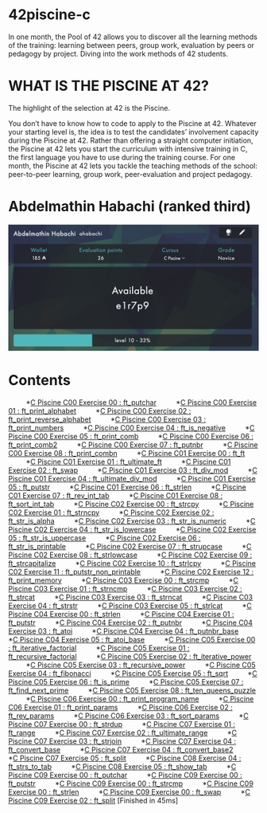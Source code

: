 # 42piscine-c
In one month, the Pool of 42 allows you to discover all the learning methods of the training: learning between peers, group work, evaluation by peers or pedagogy by project. Diving into the work methods of 42 students.

# WHAT IS THE PISCINE AT 42?
The highlight of the selection at 42 is the Piscine.

You don’t have to know how to code to apply to the Piscine at 42. Whatever your starting level is, the idea is to test the candidates’ involvement capacity during the Piscine at 42. Rather than offering a straight computer initiation, the Piscine at 42 lets you start the curriculum with intensive training in C, the first language you have to use during the training course. For one month, the Piscine at 42 lets you tackle the teaching methods of the school: peer-to-peer learning, group work, peer-evaluation and project pedagogy.

# Abdelmathin Habachi (ranked third)

![Maximum level](ScreenShot.png)

# Contents

$~~~~~~~~$ *[C Piscine C00 Exercise 00 : ft_putchar](https://github.com/Abdelmathin/42piscine-c/tree/main/C00/ex00)
$~~~~~~~~$ *[C Piscine C00 Exercise 01 : ft_print_alphabet](https://github.com/Abdelmathin/42piscine-c/tree/main/C00/ex01)
$~~~~~~~~$ *[C Piscine C00 Exercise 02 : ft_print_reverse_alphabet](https://github.com/Abdelmathin/42piscine-c/tree/main/C00/ex02)
$~~~~~~~~$ *[C Piscine C00 Exercise 03 : ft_print_numbers](https://github.com/Abdelmathin/42piscine-c/tree/main/C00/ex03)
$~~~~~~~~$ *[C Piscine C00 Exercise 04 : ft_is_negative](https://github.com/Abdelmathin/42piscine-c/tree/main/C00/ex04)
$~~~~~~~~$ *[C Piscine C00 Exercise 05 : ft_print_comb](https://github.com/Abdelmathin/42piscine-c/tree/main/C00/ex05)
$~~~~~~~~$ *[C Piscine C00 Exercise 06 : ft_print_comb2](https://github.com/Abdelmathin/42piscine-c/tree/main/C00/ex06)
$~~~~~~~~$ *[C Piscine C00 Exercise 07 : ft_putnbr](https://github.com/Abdelmathin/42piscine-c/tree/main/C00/ex07)
$~~~~~~~~$ *[C Piscine C00 Exercise 08 : ft_print_combn](https://github.com/Abdelmathin/42piscine-c/tree/main/C00/ex08)
$~~~~~~~~$ *[C Piscine C01 Exercise 00 : ft_ft](https://github.com/Abdelmathin/42piscine-c/tree/main/C01/ex00)
$~~~~~~~~$ *[C Piscine C01 Exercise 01 : ft_ultimate_ft](https://github.com/Abdelmathin/42piscine-c/tree/main/C01/ex01)
$~~~~~~~~$ *[C Piscine C01 Exercise 02 : ft_swap](https://github.com/Abdelmathin/42piscine-c/tree/main/C01/ex02)
$~~~~~~~~$ *[C Piscine C01 Exercise 03 : ft_div_mod](https://github.com/Abdelmathin/42piscine-c/tree/main/C01/ex03)
$~~~~~~~~$ *[C Piscine C01 Exercise 04 : ft_ultimate_div_mod](https://github.com/Abdelmathin/42piscine-c/tree/main/C01/ex04)
$~~~~~~~~$ *[C Piscine C01 Exercise 05 : ft_putstr](https://github.com/Abdelmathin/42piscine-c/tree/main/C01/ex05)
$~~~~~~~~$ *[C Piscine C01 Exercise 06 : ft_strlen](https://github.com/Abdelmathin/42piscine-c/tree/main/C01/ex06)
$~~~~~~~~$ *[C Piscine C01 Exercise 07 : ft_rev_int_tab](https://github.com/Abdelmathin/42piscine-c/tree/main/C01/ex07)
$~~~~~~~~$ *[C Piscine C01 Exercise 08 : ft_sort_int_tab](https://github.com/Abdelmathin/42piscine-c/tree/main/C01/ex08)
$~~~~~~~~$ *[C Piscine C02 Exercise 00 : ft_strcpy](https://github.com/Abdelmathin/42piscine-c/tree/main/C02/ex00)
$~~~~~~~~$ *[C Piscine C02 Exercise 01 : ft_strncpy](https://github.com/Abdelmathin/42piscine-c/tree/main/C02/ex01)
$~~~~~~~~$ *[C Piscine C02 Exercise 02 : ft_str_is_alpha](https://github.com/Abdelmathin/42piscine-c/tree/main/C02/ex02)
$~~~~~~~~$ *[C Piscine C02 Exercise 03 : ft_str_is_numeric](https://github.com/Abdelmathin/42piscine-c/tree/main/C02/ex03)
$~~~~~~~~$ *[C Piscine C02 Exercise 04 : ft_str_is_lowercase](https://github.com/Abdelmathin/42piscine-c/tree/main/C02/ex04)
$~~~~~~~~$ *[C Piscine C02 Exercise 05 : ft_str_is_uppercase](https://github.com/Abdelmathin/42piscine-c/tree/main/C02/ex05)
$~~~~~~~~$ *[C Piscine C02 Exercise 06 : ft_str_is_printable](https://github.com/Abdelmathin/42piscine-c/tree/main/C02/ex06)
$~~~~~~~~$ *[C Piscine C02 Exercise 07 : ft_strupcase](https://github.com/Abdelmathin/42piscine-c/tree/main/C02/ex07)
$~~~~~~~~$ *[C Piscine C02 Exercise 08 : ft_strlowcase](https://github.com/Abdelmathin/42piscine-c/tree/main/C02/ex08)
$~~~~~~~~$ *[C Piscine C02 Exercise 09 : ft_strcapitalize](https://github.com/Abdelmathin/42piscine-c/tree/main/C02/ex09)
$~~~~~~~~$ *[C Piscine C02 Exercise 10 : ft_strlcpy](https://github.com/Abdelmathin/42piscine-c/tree/main/C02/ex10)
$~~~~~~~~$ *[C Piscine C02 Exercise 11 : ft_putstr_non_printable](https://github.com/Abdelmathin/42piscine-c/tree/main/C02/ex11)
$~~~~~~~~$ *[C Piscine C02 Exercise 12 : ft_print_memory](https://github.com/Abdelmathin/42piscine-c/tree/main/C02/ex12)
$~~~~~~~~$ *[C Piscine C03 Exercise 00 : ft_strcmp](https://github.com/Abdelmathin/42piscine-c/tree/main/C03/ex00)
$~~~~~~~~$ *[C Piscine C03 Exercise 01 : ft_strncmp](https://github.com/Abdelmathin/42piscine-c/tree/main/C03/ex01)
$~~~~~~~~$ *[C Piscine C03 Exercise 02 : ft_strcat](https://github.com/Abdelmathin/42piscine-c/tree/main/C03/ex02)
$~~~~~~~~$ *[C Piscine C03 Exercise 03 : ft_strncat](https://github.com/Abdelmathin/42piscine-c/tree/main/C03/ex03)
$~~~~~~~~$ *[C Piscine C03 Exercise 04 : ft_strstr](https://github.com/Abdelmathin/42piscine-c/tree/main/C03/ex04)
$~~~~~~~~$ *[C Piscine C03 Exercise 05 : ft_strlcat](https://github.com/Abdelmathin/42piscine-c/tree/main/C03/ex05)
$~~~~~~~~$ *[C Piscine C04 Exercise 00 : ft_strlen](https://github.com/Abdelmathin/42piscine-c/tree/main/C04/ex00)
$~~~~~~~~$ *[C Piscine C04 Exercise 01 : ft_putstr](https://github.com/Abdelmathin/42piscine-c/tree/main/C04/ex01)
$~~~~~~~~$ *[C Piscine C04 Exercise 02 : ft_putnbr](https://github.com/Abdelmathin/42piscine-c/tree/main/C04/ex02)
$~~~~~~~~$ *[C Piscine C04 Exercise 03 : ft_atoi](https://github.com/Abdelmathin/42piscine-c/tree/main/C04/ex03)
$~~~~~~~~$ *[C Piscine C04 Exercise 04 : ft_putnbr_base](https://github.com/Abdelmathin/42piscine-c/tree/main/C04/ex04)
$~~~~~~~~$ *[C Piscine C04 Exercise 05 : ft_atoi_base](https://github.com/Abdelmathin/42piscine-c/tree/main/C04/ex05)
$~~~~~~~~$ *[C Piscine C05 Exercise 00 : ft_iterative_factorial](https://github.com/Abdelmathin/42piscine-c/tree/main/C05/ex00)
$~~~~~~~~$ *[C Piscine C05 Exercise 01 : ft_recursive_factorial](https://github.com/Abdelmathin/42piscine-c/tree/main/C05/ex01)
$~~~~~~~~$ *[C Piscine C05 Exercise 02 : ft_iterative_power](https://github.com/Abdelmathin/42piscine-c/tree/main/C05/ex02)
$~~~~~~~~$ *[C Piscine C05 Exercise 03 : ft_recursive_power](https://github.com/Abdelmathin/42piscine-c/tree/main/C05/ex03)
$~~~~~~~~$ *[C Piscine C05 Exercise 04 : ft_fibonacci](https://github.com/Abdelmathin/42piscine-c/tree/main/C05/ex04)
$~~~~~~~~$ *[C Piscine C05 Exercise 05 : ft_sqrt](https://github.com/Abdelmathin/42piscine-c/tree/main/C05/ex05)
$~~~~~~~~$ *[C Piscine C05 Exercise 06 : ft_is_prime](https://github.com/Abdelmathin/42piscine-c/tree/main/C05/ex06)
$~~~~~~~~$ *[C Piscine C05 Exercise 07 : ft_find_next_prime](https://github.com/Abdelmathin/42piscine-c/tree/main/C05/ex07)
$~~~~~~~~$ *[C Piscine C05 Exercise 08 : ft_ten_queens_puzzle](https://github.com/Abdelmathin/42piscine-c/tree/main/C05/ex08)
$~~~~~~~~$ *[C Piscine C06 Exercise 00 : ft_print_program_name](https://github.com/Abdelmathin/42piscine-c/tree/main/C06/ex00)
$~~~~~~~~$ *[C Piscine C06 Exercise 01 : ft_print_params](https://github.com/Abdelmathin/42piscine-c/tree/main/C06/ex01)
$~~~~~~~~$ *[C Piscine C06 Exercise 02 : ft_rev_params](https://github.com/Abdelmathin/42piscine-c/tree/main/C06/ex02)
$~~~~~~~~$ *[C Piscine C06 Exercise 03 : ft_sort_params](https://github.com/Abdelmathin/42piscine-c/tree/main/C06/ex03)
$~~~~~~~~$ *[C Piscine C07 Exercise 00 : ft_strdup](https://github.com/Abdelmathin/42piscine-c/tree/main/C07/ex00)
$~~~~~~~~$ *[C Piscine C07 Exercise 01 : ft_range](https://github.com/Abdelmathin/42piscine-c/tree/main/C07/ex01)
$~~~~~~~~$ *[C Piscine C07 Exercise 02 : ft_ultimate_range](https://github.com/Abdelmathin/42piscine-c/tree/main/C07/ex02)
$~~~~~~~~$ *[C Piscine C07 Exercise 03 : ft_strjoin](https://github.com/Abdelmathin/42piscine-c/tree/main/C07/ex03)
$~~~~~~~~$ *[C Piscine C07 Exercise 04 : ft_convert_base](https://github.com/Abdelmathin/42piscine-c/tree/main/C07/ex04)
$~~~~~~~~$ *[C Piscine C07 Exercise 04 : ft_convert_base2](https://github.com/Abdelmathin/42piscine-c/tree/main/C07/ex04)
$~~~~~~~~$ *[C Piscine C07 Exercise 05 : ft_split](https://github.com/Abdelmathin/42piscine-c/tree/main/C07/ex05)
$~~~~~~~~$ *[C Piscine C08 Exercise 04 : ft_strs_to_tab](https://github.com/Abdelmathin/42piscine-c/tree/main/C08/ex04)
$~~~~~~~~$ *[C Piscine C08 Exercise 05 : ft_show_tab](https://github.com/Abdelmathin/42piscine-c/tree/main/C08/ex05)
$~~~~~~~~$ *[C Piscine C09 Exercise 00 : ft_putchar](https://github.com/Abdelmathin/42piscine-c/tree/main/C09/ex00)
$~~~~~~~~$ *[C Piscine C09 Exercise 00 : ft_putstr](https://github.com/Abdelmathin/42piscine-c/tree/main/C09/ex00)
$~~~~~~~~$ *[C Piscine C09 Exercise 00 : ft_strcmp](https://github.com/Abdelmathin/42piscine-c/tree/main/C09/ex00)
$~~~~~~~~$ *[C Piscine C09 Exercise 00 : ft_strlen](https://github.com/Abdelmathin/42piscine-c/tree/main/C09/ex00)
$~~~~~~~~$ *[C Piscine C09 Exercise 00 : ft_swap](https://github.com/Abdelmathin/42piscine-c/tree/main/C09/ex00)
$~~~~~~~~$ *[C Piscine C09 Exercise 02 : ft_split](https://github.com/Abdelmathin/42piscine-c/tree/main/C09/ex02)
[Finished in 45ms]


